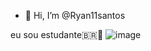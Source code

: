 - 👋 Hi, I’m @Ryan11santos


eu sou estudante🇧🇷🥇
![image](https://media1.tenor.com/m/4gzOuXamHN4AAAAC/bill-cipher-gravity-falls.gif)
